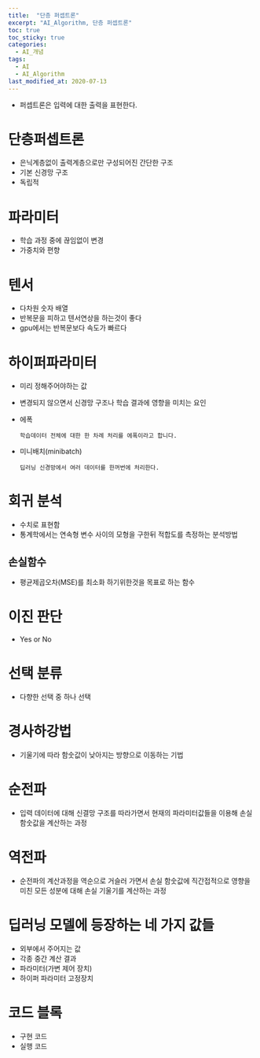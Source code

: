 ```yaml
---
title:  "단층 퍼셉트론"
excerpt: "AI_Algorithm, 단층 퍼셉트론"
toc: true
toc_sticky: true
categories:
  - AI_개념
tags:
  - AI
  - AI_Algorithm
last_modified_at: 2020-07-13
---
```

* 퍼셉트론은 입력에 대한 출력을 표현한다.

# 단층퍼셉트론

* 은닉계층없이 출력계층으로만 구성되어진 간단한 구조
* 기본 신경망 구조
* 독립적

# 파라미터 

* 학습 과정 중에 끊임없이 변경
* 가중치와 편향

# 텐서
* 다차원 숫자 배열
* 반복문을 피하고 텐서연상을 하는것이 좋다
* gpu에서는 반복문보다 속도가 빠르다

# 하이퍼파라미터
* 미리 정해주어야하는 값
* 변경되지 않으면서 신경망 구조나 학습 결과에 영향을 미치는 요인
* 에폭

      학습데이터 전체에 대한 한 차례 처리를 에폭이라고 합니다.
      
* 미니배치(minibatch)

      딥러닝 신경망에서 여러 데이터를 한꺼번에 처리한다.
      
      
# 회귀 분석

* 수치로 표현함
* 통계학에서는 연속형 변수 사이의 모형을 구한뒤 적합도를 측정하는 분석방법

## 손실함수
* 평균제곱오차(MSE)를 최소화 하기위한것을 목표로 하는 함수
  
# 이진 판단
* Yes or No
# 선택 분류
* 다향한 선택 중 하나 선택

# 경사하강법
* 기울기에 따라 함숫값이 낮아지는 방향으로 이동하는 기법
# 순전파 
* 입력 데이터에 대해 신결망 구조를 따라가면서 현재의 파라미터값들을 이용해 손실함숫값을 계산하는 과정
# 역전파
* 순전파의 계산과정을 역순으로 거슬러 가면서 손실 함숫값에 직간접적으로 영향을 미친 모든 성분에 대해
  손실 기울기를 계산하는 과정
  
# 딥러닝 모델에 등장하는 네 가지 값들
* 외부에서 주어지는 값
* 각종 중간 계산 결과
* 파라미터(가변 제어 장치)
* 하이퍼 파라미터 고정장치

# 코드 블록 
* 구현 코드
* 실행 코드 
